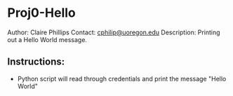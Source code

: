 # Proj0-Hello
Author: Claire Phillips
Contact: cphilip@uoregon.edu
Description: Printing out a Hello World message.
## Instructions:

- Python script will read through credentials and print the message "Hello World"

